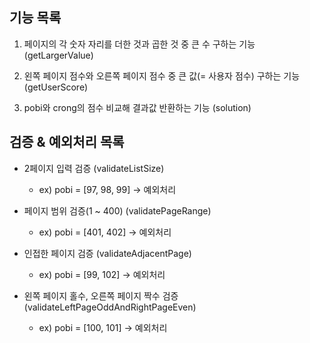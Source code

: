 기능 목록
---
1. 페이지의 각 숫자 자리를 더한 것과 곱한 것 중 큰 수 구하는 기능 (getLargerValue)

2. 왼쪽 페이지 점수와 오른쪽 페이지 점수 중 큰 값(= 사용자 점수) 구하는 기능 (getUserScore)

3. pobi와 crong의 점수 비교해 결과값 반환하는 기능 (solution)

검증 & 예외처리 목록
---
* 2페이지 입력 검증 (validateListSize)
  * ex) pobi = [97, 98, 99] -> 예외처리


* 페이지 범위 검증(1 ~ 400) (validatePageRange)
  * ex) pobi = [401, 402] -> 예외처리


* 인접한 페이지 검증 (validateAdjacentPage)
  * ex) pobi = [99, 102] -> 예외처리


* 왼쪽 페이지 홀수, 오른쪽 페이지 짝수 검증 (validateLeftPageOddAndRightPageEven) 
  * ex) pobi = [100, 101] -> 예외처리
